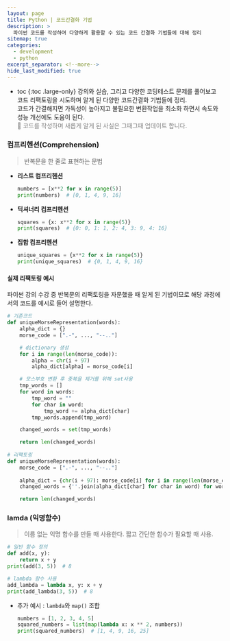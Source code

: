 ```yaml
---
layout: page
title: Python | 코드간결화 기법
description: >
  파이썬 코드를 작성하며 다양하게 활용할 수 있는 코드 간결화 기법들에 대해 정리
sitemap: true
categories:
  - development
  - python 
excerpt_separator: <!--more-->
hide_last_modified: true
---
```

* toc
{:toc .large-only}
강의와 실습, 그리고  다양한 코딩테스트 문제를 풀어보고 코드 리팩토링을 시도하며 알게 된 다양한 코드간결화 기법들에 정리.<br> 코드가 간결해지면 가독성이 높아지고 불필요한 변환작업을 최소화 하면서 속도와 성능 개선에도 도움이 된다.<br> <span style="color:gray">📍 코드를 작성하며 새롭게 알게 된 사실은 그때그때 업데이트 합니다.</span>

<!--more-->

### 컴프리헨션(Comprehension)

> 반복문을 한 줄로 표현하는 문법

* **리스트 컴프리헨션**
  ```python
  numbers = [x**2 for x in range(5)]
  print(numbers)  # [0, 1, 4, 9, 16]
  ```

*  **딕셔너리 컴프리헨션**
    ```python
    squares = {x: x**2 for x in range(5)}
    print(squares)  # {0: 0, 1: 1, 2: 4, 3: 9, 4: 16}
    ```

*  **집합 컴프리헨션**
    ```python
    unique_squares = {x**2 for x in range(5)}
    print(unique_squares)  # {0, 1, 4, 9, 16}
    ```

#### 실제 리팩토링 예시

파이썬 강의 수강 중 반복문의 리팩토링을 자문했을 때 알게 된 기법이므로 해당 과정에서의 코드를 예시로 들어 설명한다.
```python
# 기존코드
def uniqueMorseRepresentation(words):
    alpha_dict = {}
    morse_code = [".-", ..., "--.."]

    # dictionary 생성
    for i in range(len(morse_code)):
        alpha = chr(i + 97)
        alpha_dict[alpha] = morse_code[i]

    # 모스부호 변환 후 중복을 제거를 위해 set사용
    tmp_words = []
    for word in words:
        tmp_word = ""
        for char in word:
            tmp_word += alpha_dict[char]
        tmp_words.append(tmp_word)

    changed_words = set(tmp_words)

    return len(changed_words)
  
# 리팩토링 
def uniqueMorseRepresentation(words):
    morse_code = [".-", ..., "--.."]
    
    alpha_dict = {chr(i + 97): morse_code[i] for i in range(len(morse_code))}
    changed_words = {''.join(alpha_dict[char] for char in word) for word in words}

    return len(changed_words)
```

### lamda (익명함수)

> 이름 없는 익명 함수를 만들 때 사용한다. 짧고 간단한 함수가 필요할 때 사용.

```python
# 일반 함수 정의
def add(x, y):
    return x + y
print(add(3, 5))  # 8

# lambda 함수 사용
add_lambda = lambda x, y: x + y
print(add_lambda(3, 5))  # 8
```

- 추가 예시 : `lambda`와 `map()` 조합

  ```python
  numbers = [1, 2, 3, 4, 5]
  squared_numbers = list(map(lambda x: x ** 2, numbers))
  print(squared_numbers)  # [1, 4, 9, 16, 25]
  ```

